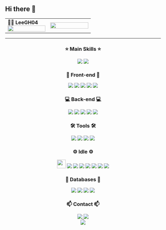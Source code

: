 ## Hi there 👋


<div align="center">


<table>
<tr>
  <td width="50%">
    <b>👨‍💻 LeeGH04</b>
    <img width="100%" src="https://github-readme-stats.vercel.app/api?username=LeeGH04&show_icons=true&theme=github_dark&include_all_commits=true&count_private=true"/>
  </td>
  <td width="50%">
    <img width="100%" src="https://github-readme-stats.vercel.app/api/top-langs/?username=LeeGH04&layout=compact&theme=github_dark"/>
  </td>
</tr>
</table>

<hr>

### ⭐ Main Skills ⭐
<img src="https://img.shields.io/badge/React-20232A?style=for-the-badge&logo=react&logoColor=61DAFB"/>
<img src="https://img.shields.io/badge/Rust-000000?style=for-the-badge&logo=rust&logoColor=white"/>

### 🎨 Front-end 🎨
<img src="https://img.shields.io/badge/React-20232A?style=for-the-badge&logo=react&logoColor=61DAFB"/>
<img src="https://img.shields.io/badge/HTML5-E34F26?style=for-the-badge&logo=html5&logoColor=white"/>
<img src="https://img.shields.io/badge/CSS3-1572B6?style=for-the-badge&logo=css3&logoColor=white"/>
<img src="https://img.shields.io/badge/JavaScript-F7DF1E?style=for-the-badge&logo=javascript&logoColor=black"/>
<img src="https://img.shields.io/badge/TypeScript-007ACC?style=for-the-badge&logo=typescript&logoColor=white"/>

### 💻 Back-end 💻
<img src="https://img.shields.io/badge/Java-ED8B00?style=for-the-badge&logo=openjdk&logoColor=white"/>
<img src="https://img.shields.io/badge/C++-00599C?style=for-the-badge&logo=c%2B%2B&logoColor=white"/>
<img src="https://img.shields.io/badge/.net-512BD4?style=for-the-badge&logo=dotnet&logoColor=white"/>
<img src="https://img.shields.io/badge/Python-3776AB?style=for-the-badge&logo=python&logoColor=white"/>
<img src="https://img.shields.io/badge/Rust-000000?style=for-the-badge&logo=rust&logoColor=white"/>

### 🛠️ Tools 🛠
<img src="https://img.shields.io/badge/Git-F05032?style=for-the-badge&logo=git&logoColor=white"/>
<img src="https://img.shields.io/badge/GitHub-181717?style=for-the-badge&logo=github&logoColor=white"/>
<img src="https://img.shields.io/badge/Notion-000000?style=for-the-badge&logo=notion&logoColor=white"/>
<img src="https://img.shields.io/badge/Figma-F24E1E?style=for-the-badge&logo=figma&logoColor=white"/>

### ⚙️ Idle ⚙️
<img src="https://skillicons.dev/icons?i=vscode" height="28"/>
<img src="https://img.shields.io/badge/WebStorm-000000?style=for-the-badge&logo=webstorm&logoColor=white"/>
<img src="https://img.shields.io/badge/IntelliJ_IDEA-000000?style=for-the-badge&logo=intellijidea&logoColor=white"/>
<img src="https://img.shields.io/badge/PyCharm-000000?style=for-the-badge&logo=pycharm&logoColor=white"/>
<img src="https://img.shields.io/badge/CLion-000000?style=for-the-badge&logo=clion&logoColor=white"/>
<img src="https://img.shields.io/badge/Rider-000000?style=for-the-badge&logo=rider&logoColor=white"/>
<img src="https://img.shields.io/badge/RustRover-000000?style=for-the-badge&logo=jetbrains&logoColor=white"/>
<img src="https://img.shields.io/badge/DataGrip-000000?style=for-the-badge&logo=datagrip&logoColor=white"/>

### 💾 Databases 💾
<img src="https://img.shields.io/badge/Oracle-F80000?style=for-the-badge&logo=oracle&logoColor=white"/>
<img src="https://img.shields.io/badge/MySQL-4479A1?style=for-the-badge&logo=mysql&logoColor=white"/>
<img src="https://img.shields.io/badge/SQLite-003B57?style=for-the-badge&logo=sqlite&logoColor=white"/>
<img src="https://img.shields.io/badge/PostgreSQL-4169E1?style=for-the-badge&logo=postgresql&logoColor=white"/>



[//]: # (![Top Langs]&#40;https://github-readme-stats.vercel.app/api/top-langs/?username=LeeGH04&layout=compact&theme=github_dark&#41;)


### 📫 Contact 📫
<a href="mailto:git_hub_i@icloud.com">
   <img src="https://img.shields.io/badge/iCloud Mail-3693F3?style=for-the-badge&logo=iCloud&logoColor=white"/>
</a>
<a href="https://www.instagram.com/g.__.h_04">
   <img src="https://img.shields.io/badge/Instagram-E4405F?style=for-the-badge&logo=Instagram&logoColor=white"/>
</a>
<div></div>
<img src="https://visitor-badge.laobi.icu/badge?page_id=LeeGH04.LeeGH04"/>


</div>